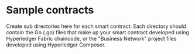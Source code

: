 # Sample contracts

Create sub directories here for each smart contract. Each directory should contain the Go (.go) files that make up your smart contract developed using Hyperledger Fabric chaincode, or the "Business Network" project files developed using Hyperledger Composer.
